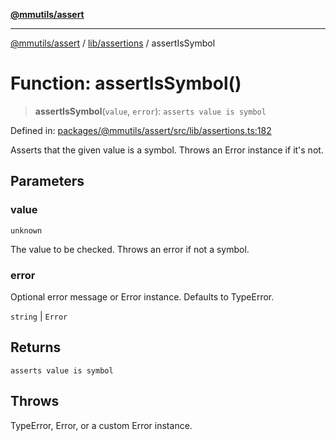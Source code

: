 [**@mmutils/assert**](../../../README.md)

***

[@mmutils/assert](../../../modules.md) / [lib/assertions](../README.md) / assertIsSymbol

# Function: assertIsSymbol()

> **assertIsSymbol**(`value`, `error`): `asserts value is symbol`

Defined in: [packages/@mmutils/assert/src/lib/assertions.ts:182](https://github.com/mastermind-0xff/-mm-monorepo/blob/ca3710bd8bb8c2ee105ac4cbba3822a7d96ba98d/packages/@mmutils/assert/src/lib/assertions.ts#L182)

Asserts that the given value is a symbol. Throws an Error instance if it's
not.

## Parameters

### value

`unknown`

The value to be checked. Throws an error if not a symbol.

### error

Optional error message or Error instance. Defaults to TypeError.

`string` | `Error`

## Returns

`asserts value is symbol`

## Throws

TypeError, Error, or a custom Error instance.
